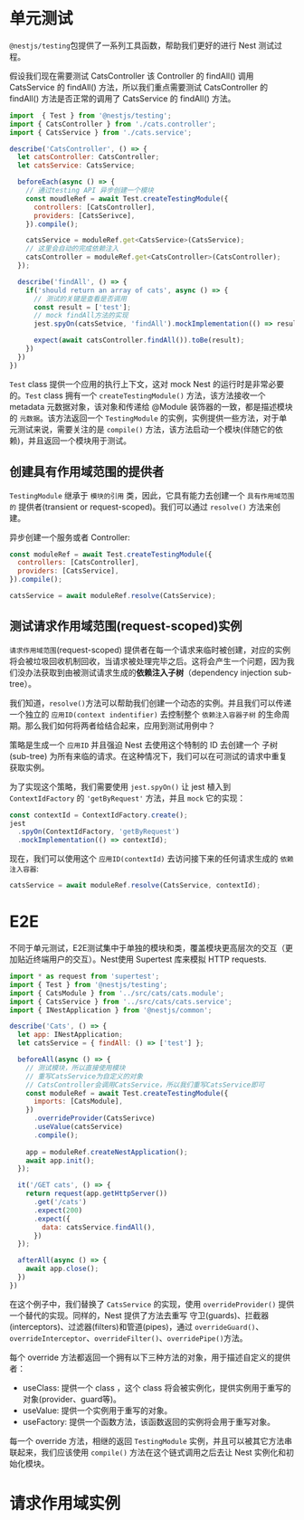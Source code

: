 # 单元测试
`@nestjs/testing`包提供了一系列工具函数，帮助我们更好的进行 Nest 测试过程。

假设我们现在需要测试 CatsController 该 Controller 的 findAll() 调用 CatsService 的 findAll() 方法，所以我们重点需要测试 CatsController 的 findAll() 方法是否正常的调用了 CatsService 的 findAll() 方法。
```javascript
import  { Test } from '@nestjs/testing';
import { CatsController } from './cats.controller';
import { CatsService } from './cats.service';

describe('CatsController', () => {
  let catsController: CatsController;
  let catsService: CatsService;

  beforeEach(async () => {
    // 通过testing API 异步创建一个模块
    const moudleRef = await Test.createTestingModule({
      controllers: [CatsController],
      providers: [CatsSerivce],
    }).compile();

    catsService = moduleRef.get<CatsService>(CatsService);
    // 这里会自动的完成依赖注入
    catsController = moduleRef.get<CatsController>(CatsController);
  });

  describe('findAll', () => {
    if('should return an array of cats', async () => {
      // 测试的关键是查看是否调用
      const result = ['test'];
      // mock findAll方法的实现
      jest.spyOn(catsSetvice, 'findAll').mockImplementation(() => result);

      expect(await catsController.findAll()).toBe(result);
    })
  })
})
```
`Test` class 提供一个应用的执行上下文，这对 mock Nest 的运行时是非常必要的。`Test` class 拥有一个 `createTestingModule()` 方法，该方法接收一个 metadata 元数据对象，该对象和传递给 @Module 装饰器的一致，都是描述模块的 `元数据`。该方法返回一个 `TestingModule` 的实例，实例提供一些方法，对于单元测试来说，需要关注的是 `compile()` 方法，该方法启动一个模块(伴随它的依赖)，并且返回一个模块用于测试。

## 创建具有作用域范围的提供者
`TestingModule` 继承于 `模块的引用` 类，因此，它具有能力去创建一个 `具有作用域范围的` 提供者(transient or request-scoped)。我们可以通过 `resolve()` 方法来创建。
 
异步创建一个服务或者 Controller:
```javascript
const moduleRef = await Test.createTestingModule({
  controllers: [CatsController],
  providers: [CatsService],
}).compile();

catsService = await moduleRef.resolve(CatsService);
```

## 测试请求作用域范围(request-scoped)实例
`请求作用域范围`(request-scoped) 提供者在每一个请求来临时被创建，对应的实例将会被垃圾回收机制回收，当请求被处理完毕之后。这将会产生一个问题，因为我们没办法获取到由被测试请求生成的**依赖注入子树**（dependency injection sub-tree）。

我们知道，`resolve()`方法可以帮助我们创建一个动态的实例。并且我们可以传递一个独立的 `应用ID(context indentifier)` 去控制整个 `依赖注入容器子树` 的生命周期。那么我们如何将两者给结合起来，应用到测试用例中？

策略是生成一个 `应用ID` 并且强迫 Nest 去使用这个特制的 ID 去创建一个 子树(sub-tree) 为所有来临的请求。在这种情况下，我们可以在可测试的请求中重复获取实例。

为了实现这个策略，我们需要使用 `jest.spyOn()` 让 jest 植入到 `ContextIdFactory` 的 `'getByRequest'` 方法，并且 `mock` 它的实现：
```javascript
const contextId = ContextIdFactory.create();
jest
  .spyOn(ContextIdFactory, 'getByRequest')
  .mockImplementation(() => contextId);

```

现在，我们可以使用这个 `应用ID(contextId)` 去访问接下来的任何请求生成的 `依赖注入容器`:
```javascript
catsService = await moduleRef.resolve(CatsService, contextId);
```

# E2E
不同于单元测试，E2E测试集中于单独的模块和类，覆盖模块更高层次的交互（更加贴近终端用户的交互）。Nest使用 Supertest 库来模拟 HTTP requests.

```javascript
import * as request from 'supertest';
import { Test } from '@nestjs/testing';
import { CatsModule } from '../src/cats/cats.module';
import { CatsService } from '../src/cats/cats.service';
import { INestApplication } from '@nestjs/common';

describe('Cats', () => {
  let app: INestApplication;
  let catsService = { findAll: () => ['test'] };

  beforeAll(async () => {
    // 测试模块，所以直接使用模块
    // 重写CatsService为自定义的对象
    // CatsController会调用CatsService，所以我们重写CatsService即可
    const moduleRef = await Test.createTestingModule({
      imports: [CatsModule],
    })
      .overrideProvider(CatsSerivce)
      .useValue(catsService)
      .compile();
    
    app = moduleRef.createNestApplication();
    await app.init();
  });

  it('/GET cats', () => {
    return request(app.getHttpServer())
      .get('/cats')
      .expect(200)
      .expect({
        data: catsService.findAll(),
      })
  });

  afterAll(async () => {
    await app.close();
  })
})


```
在这个例子中，我们替换了 `CatsService` 的实现，使用 `overrideProvider()` 提供一个替代的实现。同样的，Nest 提供了方法去重写 守卫(guards)、拦截器(interceptors)、过滤器(filters)和管道(pipes)，通过 `overrideGuard()`、`overrideInterceptor`、`overrideFilter()`、`overridePipe()`方法。

每个 override 方法都返回一个拥有以下三种方法的对象，用于描述自定义的提供者：
- useClass: 提供一个 class ，这个 class 将会被实例化，提供实例用于重写的对象(provider、guard等)。
- useValue: 提供一个实例用于重写的对象。
- useFactory: 提供一个函数方法，该函数返回的实例将会用于重写对象。

每一个 override 方法，相继的返回 `TestingModule` 实例，并且可以被其它方法串联起来，我们应该使用 `compile()` 方法在这个链式调用之后去让 Nest 实例化和初始化模块。

# 请求作用域实例
